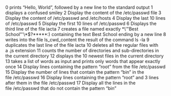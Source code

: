 0 prints “Hello, World”, followed by a new line to the standard output
1 displays a confused smiley
2 Display the content of the /etc/passwd file
3 Display the content of /etc/passwd and /etc/hosts
4 Display the last 10 lines of /etc/passwd
5 Display the first 10 lines of /etc/passwd
6 Displays the third line of the file iacta
7 creates a file named exactly \*\\'"Best School"\'\\*$\?\*\*\*\*\*:) containing the text Best School ending by a new line
8 writes into the file ls_cwd_content the result of the command ls -la
9 duplicates the last line of the file iacta
10 deletes all the regular files with a .js extension
11 counts the number of directories and sub-directories in the current directory
12 displays the 10 newest files in the current directory
13 takes a list of words as input and prints only words that appear exactly once
14 Display lines containing the pattern “root” from the file /etc/passwd
15 Display the number of lines that contain the pattern “bin” in the file /etc/passwd
16 Display lines containing the pattern “root” and 3 lines after them in the file /etc/passwd
17 Display all the lines in the file /etc/passwd that do not contain the pattern “bin”
